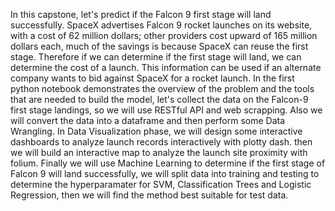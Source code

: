 In this capstone, let's predict if the Falcon 9 first stage will land successfully. SpaceX advertises Falcon 9 rocket launches on its website, with a cost of 62 million dollars; other providers cost upward of 165 million dollars each, much of the savings is because SpaceX can reuse the first stage. 
Therefore if we can determine if the first stage will land, we can determine the cost of a launch. This information can be used if an alternate company wants to bid against SpaceX for a rocket launch.
In the first python notebook demonstrates the overview of the problem and the tools that are needed to build the model, let's collect the data on the Falcon-9 first stage landings, so we will use RESTful API and web scrapping. 
Also we will convert the data into a dataframe and then perform some Data Wrangling.
In Data Visualization phase, we will design some interactive dashboards to analyze launch records interactively with plotty dash. then we will build an interactive map to analyze the launch site proximity with folium.
Finally we will use Machine Learning to determine if the first stage of Falcon 9 will land successfully, we will split data into training and testing to determine the hyperparamater for SVM, Classification Trees and Logistic Regression, then we will find the method best suitable for test data.
